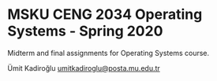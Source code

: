 # MSKU CENG 2034 Operating Systems - Spring 2020

Midterm and final assignments for Operating Systems course.

Ümit Kadiroğlu 
umitkadiroglu@posta.mu.edu.tr
